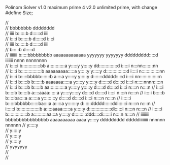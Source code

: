 Polinom Solver
v1.0 maximum prime 4
v2.0 unlimited prime, with change #define Size;

//                                                                                                                       
//          bbbbbbbb                                                                   dddddddd                          
//    iiii  b::::::b                                                                   d::::::d  iiii                    
//   i::::i b::::::b                                                                   d::::::d i::::i                   
//    iiii  b::::::b                                                                   d::::::d  iiii                    
//           b:::::b                                                                   d:::::d                           
//  iiiiiii  b:::::bbbbbbbbb      aaaaaaaaaaaaa   yyyyyyy           yyyyyyy    ddddddddd:::::d iiiiiii nnnn  nnnnnnnn    
//  i:::::i  b::::::::::::::bb    a::::::::::::a   y:::::y         y:::::y   dd::::::::::::::d i:::::i n:::nn::::::::nn  
//   i::::i  b::::::::::::::::b   aaaaaaaaa:::::a   y:::::y       y:::::y   d::::::::::::::::d  i::::i n::::::::::::::nn 
//   i::::i  b:::::bbbbb:::::::b           a::::a    y:::::y     y:::::y   d:::::::ddddd:::::d  i::::i nn:::::::::::::::n
//   i::::i  b:::::b    b::::::b    aaaaaaa:::::a     y:::::y   y:::::y    d::::::d    d:::::d  i::::i   n:::::nnnn:::::n
//   i::::i  b:::::b     b:::::b  aa::::::::::::a      y:::::y y:::::y     d:::::d     d:::::d  i::::i   n::::n    n::::n
//   i::::i  b:::::b     b:::::b a::::aaaa::::::a       y:::::y:::::y      d:::::d     d:::::d  i::::i   n::::n    n::::n
//   i::::i  b:::::b     b:::::ba::::a    a:::::a        y:::::::::y       d:::::d     d:::::d  i::::i   n::::n    n::::n
//  i::::::i b:::::bbbbbb::::::ba::::a    a:::::a         y:::::::y        d::::::ddddd::::::ddi::::::i  n::::n    n::::n
//  i::::::i b::::::::::::::::b a:::::aaaa::::::a          y:::::y          d:::::::::::::::::di::::::i  n::::n    n::::n
//  i::::::i b:::::::::::::::b   a::::::::::aa:::a        y:::::y            d:::::::::ddd::::di::::::i  n::::n    n::::n
//  iiiiiiii bbbbbbbbbbbbbbbb     aaaaaaaaaa  aaaa       y:::::y              ddddddddd   dddddiiiiiiii  nnnnnn    nnnnnn
//                                                      y:::::y                                                          
//                                                     y:::::y                                                           
//                                                    y:::::y                                                            
//                                                   y:::::y                                                             
//                                                  yyyyyyy                                                              
//                                                                                                                       
//                                                                                                               
                                                                                                                                                                                                              
